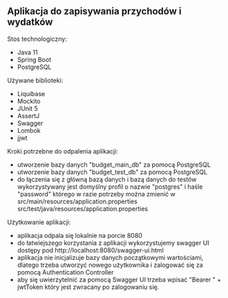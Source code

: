 Aplikacja do zapisywania przychodów i wydatków
-

Stos technologiczny:
- Java 11
- Spring Boot
- PostgreSQL

Używane biblioteki:
- Liquibase
- Mockito
- JUnit 5
- AssertJ
- Swagger
- Lombok
- jjwt

Kroki potrzebne do odpalenia aplikacji:
- utworzenie bazy danych "budget_main_db" za pomocą PostgreSQL
- utworzenie bazy danych "budget_test_db" za pomocą PostgreSQL
- do łączenia się z główną bazą danych i bazą danych do testów
  wykorzystywany jest domyślny profil o nazwie "postgres" i haśle "password"
  którego w razie potrzeby można zmienić w
  src/main/resources/application.properties
  src/test/java/resources/application.properties

Użytkowanie aplikacji:
- aplikacja odpala się lokalnie na porcie 8080
- do łatwiejszego korzystania z aplikacji wykorzystujemy swagger UI dostępy pod
  http://localhost:8080/swagger-ui.html
- aplikacja nie inicjalizuje bazy danych początkowymi wartościami, dlatego trzeba
  utworzyć nowego użytkownika i zalogować się za pomocą Authentication Controller
- aby się uwierzytelnić za pomocą Swagger UI trzeba wpisać
  "Bearer " + jwtToken który jest zwracany po zalogowaniu się.
